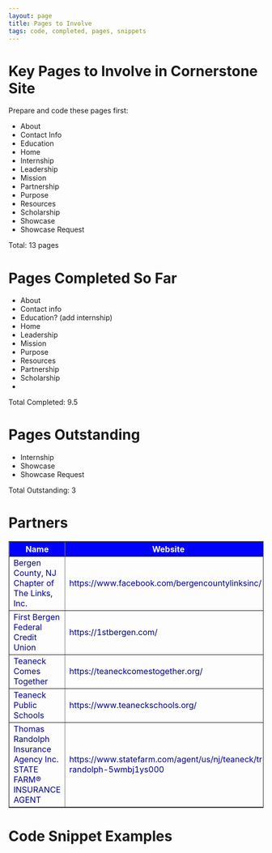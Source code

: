```yaml
---
layout: page
title: Pages to Involve
tags: code, completed, pages, snippets
---
```


# Key Pages to Involve in Cornerstone Site 
Prepare and code these pages first:
 
- About
- Contact Info
- Education 
- Home
- Internship
- Leadership
- Mission
- Partnership
- Purpose
- Resources
- Scholarship
- Showcase
- Showcase Request

Total: 13 pages

# Pages Completed So Far
- About
- Contact info
- Education? (add internship)
- Home
- Leadership
- Mission
- Purpose
- Resources
- Partnership
- Scholarship
- 
Total Completed: 9.5

# Pages Outstanding
- Internship
- Showcase
- Showcase Request

Total Outstanding: 3

# Partners
<table style="color: darkblue" border="1">
<tr style="background: blue; color: white">
	<th>Name</th>
	<th>Website</th>
</tr>
<tr>
	<td>Bergen County, NJ Chapter of The Links, Inc.</td>
	<td>https://www.facebook.com/bergencountylinksinc/</td>
</tr>
<tr>
	<td>First Bergen Federal Credit Union</td>
	<td>https://1stbergen.com/</td>
</tr>
<tr>
	<td>Teaneck Comes Together</td>	
	<td>https://teaneckcomestogether.org/</td>
</tr>
<tr>
	<td>Teaneck Public Schools</td>
	<td>https://www.teaneckschools.org/</td>
</tr>
<tr>
	<td>Thomas Randolph Insurance Agency Inc. STATE FARM® INSURANCE AGENT</td>
	<td>https://www.statefarm.com/agent/us/nj/teaneck/tr-randolph-5wmbj1ys000</td>
</tr>
</table>

# Code Snippet Examples
<!--@media only sc
reen and (max-width: somewidth here){-->
<!--.desktop{display: none;}-->
<!--.mobile{display: inline;}-->
<!--}-->